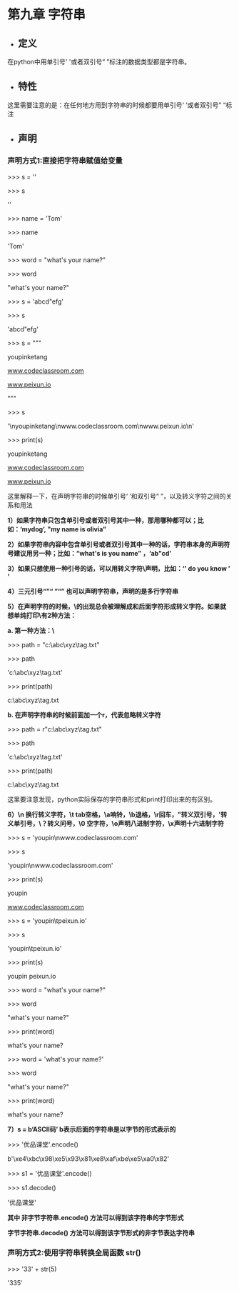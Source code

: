 # 第九章 字符串

* ## 定义

在python中用单引号' '或者双引号“ ”标注的数据类型都是字符串。

* ## 特性

这里需要注意的是：在任何地方用到字符串的时候都要用单引号‘ ’或者双引号” “标注

* ## 声明

### 声明方式1:直接把字符串赋值给变量

&gt;&gt;&gt; s = ''

&gt;&gt;&gt; s

''

&gt;&gt;&gt; name = 'Tom'

&gt;&gt;&gt; name

'Tom'

&gt;&gt;&gt; word = "what's your name?"

&gt;&gt;&gt; word

"what's your name?"

&gt;&gt;&gt; s = 'abcd"efg'

&gt;&gt;&gt; s

'abcd"efg'

&gt;&gt;&gt; s = """

youpinketang

www.codeclassroom.com

www.peixun.io

"""

&gt;&gt;&gt; s

'\nyoupinketang\nwww.codeclassroom.com\nwww.peixun.io\n'

&gt;&gt;&gt; print\(s\)

youpinketang

www.codeclassroom.com

www.peixun.io

这里解释一下，在声明字符串的时候单引号‘ ’和双引号“ ”，以及转义字符之间的关系和用法

**1）如果字符串只包含单引号或者双引号其中一种，那用哪种都可以；比如：‘mydog’, "my name is olivia"**

**2）如果字符串内容中包含单引号或者双引号其中一种的话，字符串本身的声明符号建议用另一种；比如：“what's is you name” ，‘ab"cd’**

**3）如果只想使用一种引号的话，可以用转义字符\声明，比如：‘\' do you know \' ’**

**4）三元引号“”“ ”“” 也可以声明字符串，声明的是多行字符串**

**5）在声明字符的时候，\的出现总会被理解成和后面字符形成转义字符。如果就想单纯打印\有2种方法：**

**a. 第一种方法：\\**

&gt;&gt;&gt; path = "c:\abc\xyz\tag.txt"

&gt;&gt;&gt; path

'c:\abc\xyz\tag.txt'

&gt;&gt;&gt; print\(path\)

c:\abc\xyz\tag.txt

**b. 在声明字符串的时候前面加一个r，代表忽略转义字符**

&gt;&gt;&gt; path = r"c:\abc\xyz\tag.txt"

&gt;&gt;&gt; path

'c:\abc\xyz\tag.txt'

&gt;&gt;&gt; print\(path\)

c:\abc\xyz\tag.txt

这里要注意发现，python实际保存的字符串形式和print打印出来的有区别。

**6）\n 换行转义字符，\t tab空格，\a响铃，\b退格，\r回车，\"转义双引号，\'转义单引号，\？转义问号，\0 空字符，\o声明八进制字符，\x声明十六进制字符**

&gt;&gt;&gt; s = 'youpin\nwww.codeclassroom.com'

&gt;&gt;&gt; s

'youpin\nwww.codeclassroom.com'

&gt;&gt;&gt; print\(s\)

youpin

www.codeclassroom.com

&gt;&gt;&gt; s = 'youpin\tpeixun.io'

&gt;&gt;&gt; s

'youpin\tpeixun.io'

&gt;&gt;&gt; print\(s\)

youpin    peixun.io

&gt;&gt;&gt; word = "what's your name?"

&gt;&gt;&gt; word

"what's your name?"

&gt;&gt;&gt; print\(word\)

what's your name?

&gt;&gt;&gt; word = 'what\'s your name?'

&gt;&gt;&gt; word

"what's your name?"

&gt;&gt;&gt; print\(word\)

what's your name?

**7）s = b‘ASCII码’ b表示后面的字符串是以字节的形式表示的**

&gt;&gt;&gt; '优品课堂'.encode\(\)

b'\xe4\xbc\x98\xe5\x93\x81\xe8\xaf\xbe\xe5\xa0\x82'

&gt;&gt;&gt; s1 = '优品课堂'.encode\(\)

&gt;&gt;&gt; s1.decode\(\)

'优品课堂'

**其中 非字节字符串.encode\(\) 方法可以得到该字符串的字节形式**

**字节字符串.decode\(\) 方法可以得到该字节形式的非字节表达字符串**

### 声明方式2:使用字符串转换全局函数 str\(\)

&gt;&gt;&gt; '33' + str\(5\)

'335'

